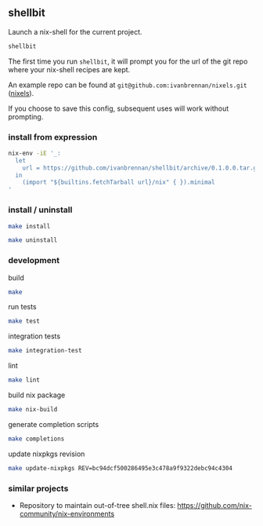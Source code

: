 ## shellbit

Launch a nix-shell for the current project.
```sh
shellbit
```

The first time you run `shellbit`, it will prompt you for the url of the git
repo where your nix-shell recipes are kept.

An example repo can be found at `git@github.com:ivanbrennan/nixels.git`
([nixels](https://github.com/ivanbrennan/nixels)).

If you choose to save this config, subsequent uses will work without prompting.

### install from expression

```sh
nix-env -iE '_:
  let
    url = https://github.com/ivanbrennan/shellbit/archive/0.1.0.0.tar.gz;
  in
    (import "${builtins.fetchTarball url}/nix" { }).minimal
'
```

### install / uninstall

```sh
make install
```

```sh
make uninstall
```

### development

build
```sh
make
```

run tests
```sh
make test
```

integration tests
```sh
make integration-test
```

lint
```sh
make lint
```

build nix package
```sh
make nix-build
```

generate completion scripts
```sh
make completions
```

update nixpkgs revision
```sh
make update-nixpkgs REV=bc94dcf500286495e3c478a9f9322debc94c4304
```

### similar projects

* Repository to maintain out-of-tree shell.nix files: https://github.com/nix-community/nix-environments
